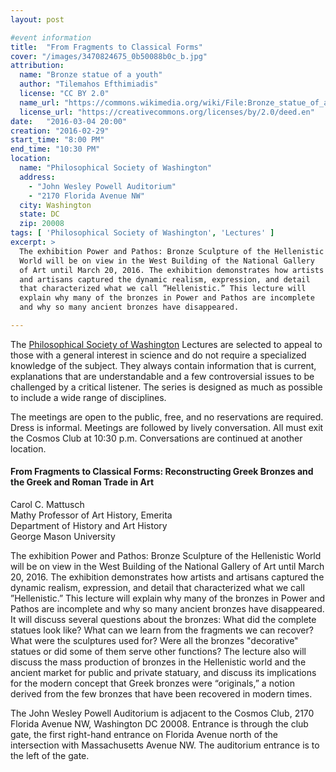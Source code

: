 ```yaml
---
layout: post

#event information
title:  "From Fragments to Classical Forms"
cover: "/images/3470824675_0b50088b0c_b.jpg"
attribution:
  name: "Bronze statue of a youth"
  author: "Tilemahos Efthimiadis"
  license: "CC BY 2.0"
  name_url: "https://commons.wikimedia.org/wiki/File:Bronze_statue_of_a_youth,_about_340-330_BC._(3470824675).jpg"
  license_url: "https://creativecommons.org/licenses/by/2.0/deed.en"
date:   "2016-03-04 20:00"
creation: "2016-02-29"
start_time: "8:00 PM"
end_time: "10:30 PM"
location:
  name: "Philosophical Society of Washington"
  address:
    - "John Wesley Powell Auditorium"
    - "2170 Florida Avenue NW"
  city: Washington
  state: DC
  zip: 20008
tags: [ 'Philosophical Society of Washington', 'Lectures' ]
excerpt: >
  The exhibition Power and Pathos: Bronze Sculpture of the Hellenistic
  World will be on view in the West Building of the National Gallery
  of Art until March 20, 2016. The exhibition demonstrates how artists
  and artisans captured the dynamic realism, expression, and detail
  that characterized what we call ”Hellenistic.” This lecture will 
  explain why many of the bronzes in Power and Pathos are incomplete
  and why so many ancient bronzes have disappeared.

---
```


The [Philosophical Society of Washington](http://www.philsoc.org/)
Lectures are selected to
appeal to those with a general interest in science and do not require
a specialized knowledge of the subject. They always contain
information that is current, explanations that are understandable
and a few controversial issues to be challenged by a critical 
listener. The series is designed as much as possible to include a
wide range of disciplines.

The meetings are open to the public, free, and no reservations are
required. Dress is informal. Meetings are followed by lively
conversation. All must exit the Cosmos Club at 10:30 p.m.
Conversations are continued at another location.

#### From Fragments to Classical Forms: Reconstructing Greek Bronzes and the Greek and Roman Trade in Art

Carol C. Mattusch  
Mathy Professor of Art History, Emerita  
Department of History and Art History  
George Mason University  

The exhibition Power and Pathos: Bronze Sculpture of the Hellenistic
World will be on view in the West Building of the National Gallery of
Art until March 20, 2016. The exhibition demonstrates how artists and
artisans captured the dynamic realism, expression, and detail that
characterized what we call ”Hellenistic.” This lecture will explain
why many of the bronzes in Power and Pathos are incomplete and why so
many ancient bronzes have disappeared. It will discuss several
questions about the bronzes: What did the complete statues look like?
What can we learn from the fragments we can recover? What were the
sculptures used for? Were all the bronzes "decorative" statues or did
some of them serve other functions? The lecture also will discuss the
mass production of bronzes in the Hellenistic world and the ancient
market for public and private statuary, and discuss its implications
for the modern concept that Greek bronzes were “originals,” a notion
derived from the few bronzes that have been recovered in modern times.

The John Wesley Powell Auditorium is adjacent to the Cosmos Club,
2170 Florida Avenue NW, Washington DC 20008. Entrance is through 
the club gate, the first right-hand entrance on Florida Avenue north
of the intersection with Massachusetts Avenue NW. The auditorium
entrance is to the left of the gate.

